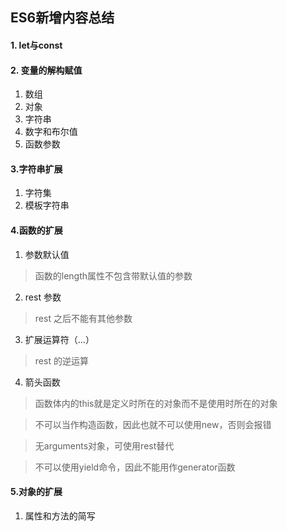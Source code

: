 ## ES6新增内容总结
#### 1. let与const
#### 2. 变量的解构赋值
1. 数组
2. 对象
3. 字符串
4. 数字和布尔值
5. 函数参数

#### 3.字符串扩展
1. 字符集
2. 模板字符串

#### 4.函数的扩展
1. 参数默认值
> 	函数的length属性不包含带默认值的参数

2. rest 参数
> rest 之后不能有其他参数
3. 扩展运算符（...）
> rest 的逆运算
4. 箭头函数

> 函数体内的this就是定义时所在的对象而不是使用时所在的对象  
	
> 不可以当作构造函数，因此也就不可以使用new，否则会报错   
	
> 无arguments对象，可使用rest替代	
	
> 不可以使用yield命令，因此不能用作generator函数

#### 5.对象的扩展 
1. 属性和方法的简写

















